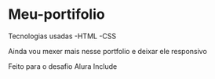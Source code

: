 # Meu-portifolio

Tecnologias usadas 
-HTML
-CSS

Ainda vou mexer mais nesse portfolio e deixar ele responsivo


Feito para o desafio Alura Include
